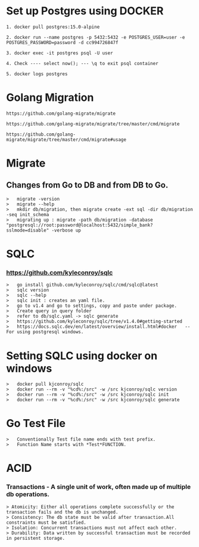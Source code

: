 # Set up Postgres using DOCKER
```
1. docker pull postgres:15.0-alpine

2. docker run --name postgres -p 5432:5432 -e POSTGRES_USER=user -e POSTGRES_PASSWORD=password -d cc994726847f

3. docker exec -it postgres psql -U user

4. Check ---- select now(); --- \q to exit psql container

5. docker logs postgres

```

# Golang Migration
```
https://github.com/golang-migrate/migrate

https://github.com/golang-migrate/migrate/tree/master/cmd/migrate

https://github.com/golang-migrate/migrate/tree/master/cmd/migrate#usage
```

#   Migrate
## Changes from Go to DB and from DB to Go.
```
>   migrate -version
>   migrate --help
>   mkdir db/migration, then migrate create -ext sql -dir db/migration -seq init_schema
>   migrating up : migrate -path db/migration -database "postgresql://root:password@localhost:5432/simple_bank?sslmode=disable" -verbose up

```

# SQLC
### https://github.com/kyleconroy/sqlc
```
>   go install github.com/kyleconroy/sqlc/cmd/sqlc@latest
>   sqlc version
>   sqlc --help
>   sqlc init : creates an yaml file.
>   go to v1.4 and go to settings, copy and paste under package.
>   Create query in query folder
>   refer to db/sqlc.yaml -> sqlc generate
>   https://github.com/kyleconroy/sqlc/tree/v1.4.0#getting-started
>   https://docs.sqlc.dev/en/latest/overview/install.html#docker   -- For using postgresql windows.

```
# Setting SQLC using docker on windows
```
>   docker pull kjconroy/sqlc
>   docker run --rm -v "%cd%:/src" -w /src kjconroy/sqlc version
>   docker run --rm -v "%cd%:/src" -w /src kjconroy/sqlc init
>   docker run --rm -v "%cd%:/src" -w /src kjconroy/sqlc generate
```


# Go Test File
```
>   Conventionally Test file name ends with test prefix.
>   Function Name starts with *Test*FUNCTION.
```


# ACID
### Transactions - A single unit of work, often made up of multiple db operations.
```
> Atomicity: Either all operations complete successfully or the transaction fails and the db is unchanged.
> Consistency: The db state must be valid after transaction.All constraints must be satisfied.
> Isolation: Concurrent transactions must not affect each other.
> Durability: Data written by successful transaction must be recorded in persistent storage.
```